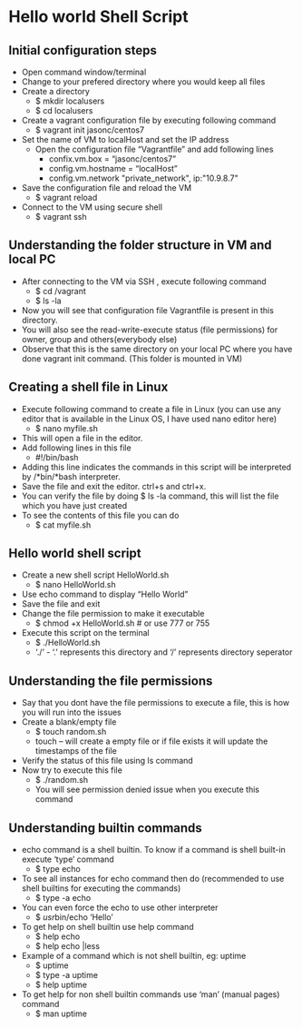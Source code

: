 # Hello world Shell Script

## Initial configuration steps

- Open command window/terminal
- Change to your prefered directory where you would keep all files
- Create a directory
  - $ mkdir localusers
  - $ cd localusers
- Create a vagrant configuration file by executing following command
  - $ vagrant init jasonc/centos7
- Set the name of VM to localHost and set the IP address
  - Open the configuration file “Vagrantfile” and add following lines
    - confix.vm.box = “jasonc/centos7”
    - config.vm.hostname = “localHost”
    - config.vm.network "private\_network", ip:"10.9.8.7"
- Save the configuration file and reload the VM
  - $ vagrant reload
- Connect to the VM using secure shell  
  - $ vagrant ssh

## Understanding the folder structure in VM and local PC

- After connecting to the VM via SSH , execute following command
  - $ cd /vagrant
  - $ ls -la
- Now you will see that configuration file Vagrantfile is present in this directory.
- You will also see the read-write-execute status (file permissions) for owner, group and others(everybody else)
- Observe that this is the same directory on your local PC where you have done vagrant init command. (This folder is mounted in VM)

## Creating a shell file in Linux

- Execute following command to create a file in Linux (you can use any editor that is available in the Linux OS, I have used nano editor here)
  - $ nano myfile.sh
- This will open a file in the editor.
- Add following lines in this file
  - #!/bin/bash
- Adding this line indicates the commands in this script will be interpreted by /*bin/*bash interpreter.
- Save the file and exit the editor. ctrl+s and ctrl+x.
- You can verify the file by doing $ ls -la command, this will list the file which you have just created
- To see the contents of this file you can do
  - $ cat myfile.sh


## Hello world shell script

- Create a new shell script HelloWorld.sh
  - $ nano HelloWorld.sh
- Use echo command to display “Hello World”
- Save the file and exit
- Change the file permission to make it executable
  - $ chmod +x HelloWorld.sh # or use 777 or 755
- Execute this script on the terminal
  - $ ./HelloWorld.sh
  - ‘./’ - ‘.’ represents this directory and ‘/’ represents directory seperator


## Understanding the file permissions

- Say that you dont have the file permissions to execute a file, this is how you will run into the issues
- Create a blank/empty file
  - $ touch random.sh
  - touch – will create a empty file or if file exists it will update the timestamps of the file
- Verify the status of this file using ls command
- Now try to execute this file
  - $ ./random.sh
  - You will see permission denied issue when you execute this command

## Understanding builtin commands

- echo command is a shell builtin. To know if a command is shell built-in execute ‘type’ command
  - $ type echo
- To see all instances for echo command then do (recommended to use shell builtins for executing the commands)
  - $ type -a echo
- You can even force the echo to use other interpreter
  - $ *usr*bin/echo ‘Hello’
- To get help on shell builtin use help command
  - $ help echo
  - $ help echo |less
- Example of a command which is not shell builtin, eg: uptime
  - $ uptime
  - $ type -a uptime
  - $ help uptime
- To get help for non shell builtin commands use ‘man’ (manual pages) command
  - $ man uptime

